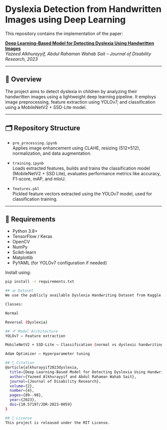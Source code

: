 # Dyslexia Detection from Handwritten Images using Deep Learning

This repository contains the implementation of the paper:

**[Deep Learning-Based Model for Detecting Dyslexia Using Handwritten Images](https://www.researchgate.net/publication/376751665)**  
*Yazeed Alkhurayyif, Abdul Rahaman Wahab Sait – Journal of Disability Research, 2023*

---

## 🧠 Overview

The project aims to detect dyslexia in children by analyzing their handwritten images using a lightweight deep learning pipeline. It employs image preprocessing, feature extraction using YOLOv7, and classification using a MobileNetV2 + SSD-Lite model.

---

## 🗂 Repository Structure

- `pre_processing.ipynb`  
  Applies image enhancement using CLAHE, resizing (512×512), normalization, and data augmentation.

- `training.ipynb`  
  Loads extracted features, builds and trains the classification model (MobileNetV2 + SSD Lite), evaluates performance metrics like accuracy, F1-score, mAP, and mIoU.

- `features.pkl`  
  Pickled feature vectors extracted using the YOLOv7 model, used for classification training.

---

## 🧰 Requirements

- Python 3.8+
- TensorFlow / Keras
- OpenCV
- NumPy
- Scikit-learn
- Matplotlib
- PyYAML (for YOLOv7 configuration if needed)

Install using:

```bash
pip install -r requirements.txt

## 📊 Dataset
We use the publicly available Dyslexia Handwriting Dataset from Kaggle (2019) and augment it with additional handwritten samples.

Classes:

Normal

Reversal (Dyslexia)

## 🪶 Model Architecture
YOLOv7 – Feature extraction

MobileNetV2 + SSD-Lite – Classification (normal vs dyslexic handwriting)

Adam Optimizer – Hyperparameter tuning

## 📌 Citation
@article{alkhurayyif2023dyslexia,
  title={Deep Learning-Based Model for Detecting Dyslexia Using Handwritten Images},
  author={Yazeed Alkhurayyif and Abdul Rahaman Wahab Sait},
  journal={Journal of Disability Research},
  volume={2},
  number={4},
  pages={89--98},
  year={2023},
  doi={10.57197/JDR-2023-0059}
}

## 🔖 License
This project is released under the MIT License.
